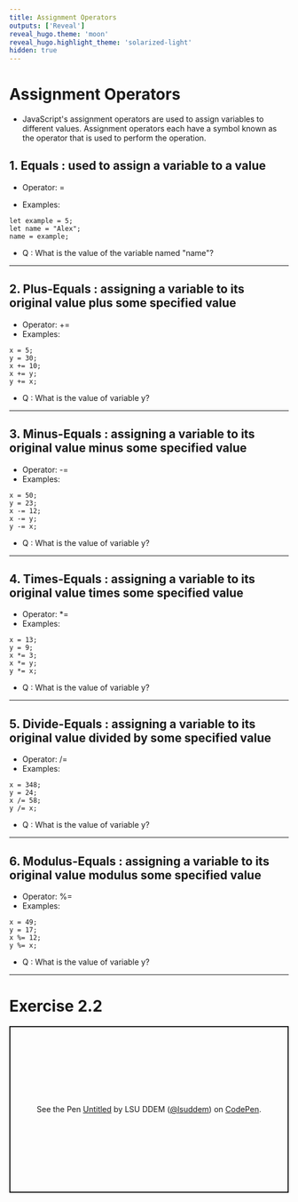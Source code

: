 ```yaml
---
title: Assignment Operators
outputs: ['Reveal']
reveal_hugo.theme: 'moon'
reveal_hugo.highlight_theme: 'solarized-light'
hidden: true
---
```


# Assignment Operators 

* JavaScript's assignment operators are used to assign variables to different values. Assignment operators each have a symbol known as the operator that is used to perform the operation.

## 1. Equals : used to assign a variable to a value
* Operator: =

* Examples:
```
let example = 5;
let name = "Alex";
name = example;
```
* Q : What is the value of the variable named "name"?
---
## 2. Plus-Equals : assigning a variable to its original value plus some specified value
* Operator: += 
* Examples:
```
x = 5;
y = 30;
x += 10;
x += y;
y += x;
```
* Q : What is the value of variable y?
---
## 3. Minus-Equals : assigning a variable to its original value minus some specified value
* Operator: -= 
* Examples:
```
x = 50;
y = 23;
x -= 12;
x -= y;
y -= x;
```
* Q : What is the value of variable y?
---
## 4. Times-Equals : assigning a variable to its original value times some specified value
* Operator: *= 
* Examples:
```
x = 13;
y = 9;
x *= 3;
x *= y;
y *= x;
```
* Q : What is the value of variable y?
---
## 5. Divide-Equals : assigning a variable to its original value divided by some specified value
* Operator: /= 
* Examples:
```
x = 348;
y = 24;
x /= 58;
y /= x;
```
* Q : What is the value of variable y?
---
## 6. Modulus-Equals : assigning a variable to its original value modulus some specified value
* Operator: %= 
* Examples:
```
x = 49;
y = 17;
x %= 12;
y %= x;
```
* Q : What is the value of variable y?
---
# Exercise 2.2

<p class="codepen" data-height="300" data-default-tab="html,result" data-slug-hash="ZYzLJyG" data-pen-title="Untitled" data-user="lsuddem" style="height: 300px; box-sizing: border-box; display: flex; align-items: center; justify-content: center; border: 2px solid; margin: 1em 0; padding: 1em;">
  <span>See the Pen <a href="https://codepen.io/lsuddem/pen/ZYzLJyG">
  Untitled</a> by LSU DDEM (<a href="https://codepen.io/lsuddem">@lsuddem</a>)
  on <a href="https://codepen.io">CodePen</a>.</span>
</p>
<script async src="https://cpwebassets.codepen.io/assets/embed/ei.js"></script>